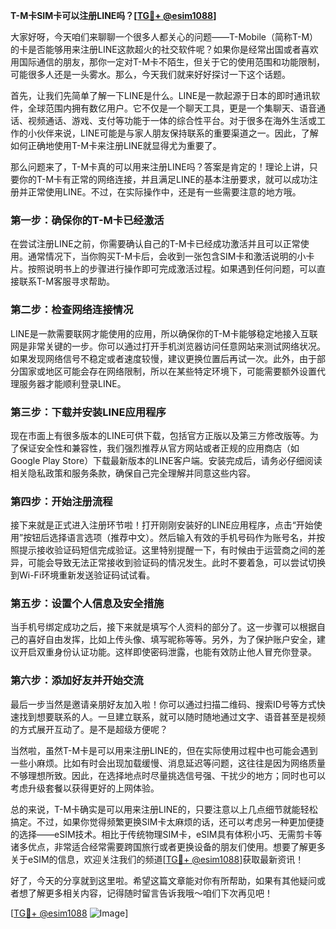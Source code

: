 **T-M卡SIM卡可以注册LINE吗？[[TG💪+ @esim1088](https://t.me/s/esim1088)]**

大家好呀，今天咱们来聊聊一个很多人都关心的问题——T-Mobile（简称T-M）的卡是否能够用来注册LINE这款超火的社交软件呢？如果你是经常出国或者喜欢用国际通信的朋友，那你一定对T-M卡不陌生，但关于它的使用范围和功能限制，可能很多人还是一头雾水。那么，今天我们就来好好探讨一下这个话题。

首先，让我们先简单了解一下LINE是什么。LINE是一款起源于日本的即时通讯软件，全球范围内拥有数亿用户。它不仅是一个聊天工具，更是一个集聊天、语音通话、视频通话、游戏、支付等功能于一体的综合性平台。对于很多在海外生活或工作的小伙伴来说，LINE可能是与家人朋友保持联系的重要渠道之一。因此，了解如何正确地使用T-M卡来注册LINE就显得尤为重要了。

那么问题来了，T-M卡真的可以用来注册LINE吗？答案是肯定的！理论上讲，只要你的T-M卡有正常的网络连接，并且满足LINE的基本注册要求，就可以成功注册并正常使用LINE。不过，在实际操作中，还是有一些需要注意的地方哦。

### **第一步：确保你的T-M卡已经激活**
在尝试注册LINE之前，你需要确认自己的T-M卡已经成功激活并且可以正常使用。通常情况下，当你购买T-M卡后，会收到一张包含SIM卡和激活说明的小卡片。按照说明书上的步骤进行操作即可完成激活过程。如果遇到任何问题，可以直接联系T-M客服寻求帮助。

### **第二步：检查网络连接情况**
LINE是一款需要联网才能使用的应用，所以确保你的T-M卡能够稳定地接入互联网是非常关键的一步。你可以通过打开手机浏览器访问任意网站来测试网络状况。如果发现网络信号不稳定或者速度较慢，建议更换位置后再试一次。此外，由于部分国家或地区可能会存在网络限制，所以在某些特定环境下，可能需要额外设置代理服务器才能顺利登录LINE。

### **第三步：下载并安装LINE应用程序**
现在市面上有很多版本的LINE可供下载，包括官方正版以及第三方修改版等。为了保证安全性和兼容性，我们强烈推荐从官方网站或者正规的应用商店（如Google Play Store）下载最新版本的LINE客户端。安装完成后，请务必仔细阅读相关隐私政策和服务条款，确保自己完全理解并同意这些内容。

### **第四步：开始注册流程**
接下来就是正式进入注册环节啦！打开刚刚安装好的LINE应用程序，点击“开始使用”按钮后选择语言选项（推荐中文）。然后输入有效的手机号码作为账号名，并按照提示接收验证码短信完成验证。这里特别提醒一下，有时候由于运营商之间的差异，可能会导致无法正常接收到验证码的情况发生。此时不要着急，可以尝试切换到Wi-Fi环境重新发送验证码试试看。

### **第五步：设置个人信息及安全措施**
当手机号绑定成功之后，接下来就是填写个人资料的部分了。这一步骤可以根据自己的喜好自由发挥，比如上传头像、填写昵称等等。另外，为了保护账户安全，建议开启双重身份认证功能。这样即使密码泄露，也能有效防止他人冒充你登录。

### **第六步：添加好友并开始交流**
最后一步当然是邀请亲朋好友加入啦！你可以通过扫描二维码、搜索ID号等方式快速找到想要联系的人。一旦建立联系，就可以随时随地通过文字、语音甚至是视频的方式展开互动了。是不是超级方便呢？

当然啦，虽然T-M卡是可以用来注册LINE的，但在实际使用过程中也可能会遇到一些小麻烦。比如有时会出现加载缓慢、消息延迟等问题，这往往是因为网络质量不够理想所致。因此，在选择地点时尽量挑选信号强、干扰少的地方；同时也可以考虑升级套餐以获得更好的上网体验。

总的来说，T-M卡确实是可以用来注册LINE的，只要注意以上几点细节就能轻松搞定。不过，如果你觉得频繁更换SIM卡太麻烦的话，还可以考虑另一种更加便捷的选择——eSIM技术。相比于传统物理SIM卡，eSIM具有体积小巧、无需剪卡等诸多优点，非常适合经常需要跨国旅行或者更换设备的朋友们使用。想要了解更多关于eSIM的信息，欢迎关注我们的频道[[TG💪+ @esim1088](https://t.me/s/esim1088)]获取最新资讯！

好了，今天的分享就到这里啦。希望这篇文章能对你有所帮助，如果有其他疑问或者想了解更多相关内容，记得随时留言告诉我哦～咱们下次再见吧！

[[TG💪+ @esim1088](https://t.me/s/esim1088) ![Image](https://i.postimg.cc/4NQfJmqS/Snipaste-2025-05-13-00-14-12.png)]